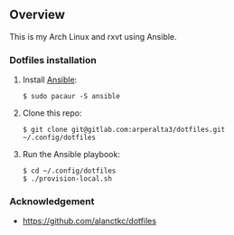 ## Overview

This is my Arch Linux and rxvt using Ansible.

### Dotfiles installation

1. Install [Ansible](https://wiki.archlinux.org/index.php/Ansible):

    ```
    $ sudo pacaur -S ansible
    ```

2. Clone this repo:

    ```
    $ git clone git@gitlab.com:arperalta3/dotfiles.git ~/.config/dotfiles
    ```

3. Run the Ansible playbook:

    ```
    $ cd ~/.config/dotfiles
    $ ./provision-local.sh
    ```

### Acknowledgement

- https://github.com/alanctkc/dotfiles